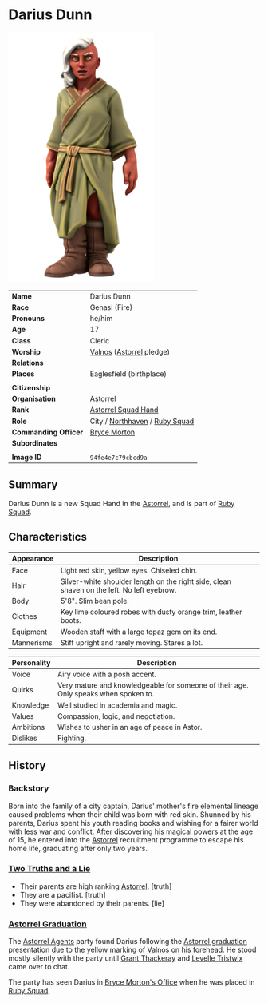 # Darius Dunn

<img src="https://raw.githubusercontent.com/jesskelsall/astarus-images/main/people/portraits/94fe4e7c79cbcd9a.png" height="500" />

|||
| --- | --- |
| **Name** | Darius Dunn | character.3
| **Race** | Genasi (Fire) |
| **Pronouns** | he/him |
| **Age** | 17 |
| **Class** | Cleric |
| **Worship** | [Valnos](../gods/deities/valnos.md) ([Astorrel](../organisations/astorrel/astorrel.md) pledge) |
| **Relations** | |
| **Places** | Eaglesfield (birthplace) |
|||
| **Citizenship** | |
| **Organisation** | [Astorrel](../organisations/astorrel/astorrel.md) |
| **Rank** | [Astorrel Squad Hand](../organisations/astorrel/ranks/astorrel-squad-hand.md) |
| **Role** | City / [Northhaven](../places/cities/northhaven.md) / [Ruby Squad](../organisations/astorrel/squads/ruby-squad.md) |
| **Commanding Officer** | [Bryce Morton](bryce-morton.md) |
| **Subordinates** | |
|||
| **Image ID** | `94fe4e7c79cbcd9a` |

## Summary

Darius Dunn is a new Squad Hand in the [Astorrel](../organisations/astorrel/astorrel.md), and is part of [Ruby Squad](../organisations/astorrel/squads/ruby-squad.md).

## Characteristics

| Appearance | Description |
| --- | --- |
| Face | Light red skin, yellow eyes. Chiseled chin. |
| Hair | Silver-white shoulder length on the right side, clean shaven on the left. No left eyebrow. |
| Body | 5'8". Slim bean pole. |
| Clothes | Key lime coloured robes with dusty orange trim, leather boots. |
| Equipment | Wooden staff with a large topaz gem on its end. |
| Mannerisms | Stiff upright and rarely moving. Stares a lot. |

| Personality | Description |
| --- | --- |
| Voice | Airy voice with a posh accent. |
| Quirks | Very mature and knowledgeable for someone of their age. Only speaks when spoken to. |
| Knowledge | Well studied in academia and magic. |
| Values | Compassion, logic, and negotiation. |
| Ambitions | Wishes to usher in an age of peace in Astor. |
| Dislikes | Fighting. |

## History

### Backstory

Born into the family of a city captain, Darius' mother's fire elemental lineage caused problems when their child was born with red skin. Shunned by his parents, Darius spent his youth reading books and wishing for a fairer world with less war and conflict. After discovering his magical powers at the age of 15, he entered into the [Astorrel](../organisations/astorrel/astorrel.md) recruitment programme to escape his home life, graduating after only two years.

### [Two Truths and a Lie](../campaigns/astorrel-agents/two-truths-and-a-lie.md)

- Their parents are high ranking [Astorrel](../organisations/astorrel/astorrel.md). [truth]
- They are a pacifist. [truth]
- They were abandoned by their parents. [lie]

### [Astorrel Graduation](../storylines/astorrel-graduation.md)

The [Astorrel Agents](../campaigns/astorrel-agents/astorrel-agents.md) party found Darius following the [Astorrel graduation](../storylines/astorrel-graduation.md) presentation due to the yellow marking of [Valnos](../gods/deities/valnos.md) on his forehead. He stood mostly silently with the party until [Grant Thackeray](grant-thackeray.md) and [Levelle Tristwix](levelle-tristwix.md) came over to chat.

The party has seen Darius in [Bryce Morton's Office](../places/buildings/bryce-mortons-office.md) when he was placed in [Ruby Squad](../organisations/astorrel/squads/ruby-squad.md).
